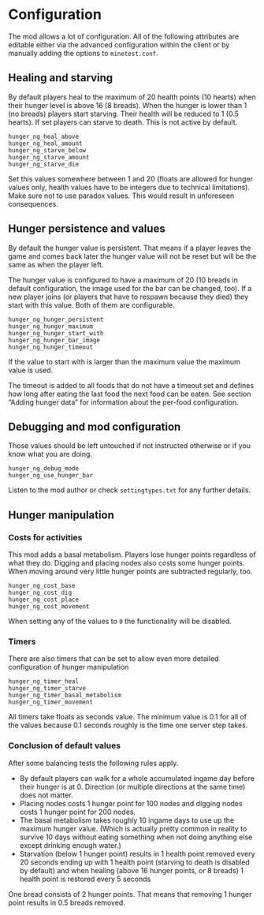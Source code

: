 # Configuration

The mod allows a lot of configuration. All of the following attributes are editable either via the advanced configuration within the client or by manually adding the options to `minetest.conf`.

## Healing and starving

By default players heal to the maximum of 20 health points (10 hearts) when their hunger level is above 16 (8 breads). When the hunger is lower than 1 (no breads) players start starving. Their health will be reduced to 1 (0.5 hearts). If set players can starve to death. This is not active by default.

    hunger_ng_heal_above
    hunger_ng_heal_amount
    hunger_ng_starve_below
    hunger_ng_starve_amount
    hunger_ng_starve_die

Set this values somewhere between 1 and 20 (floats are allowed for hunger values only, health values have to be integers due to technical limitations). Make sure not to use paradox values. This would result in unforeseen consequences.

## Hunger persistence and values

By default the hunger value is persistent. That means if a player leaves the game and comes back later the hunger value will not be reset but will be the same as when the player left.

The hunger value is configured to have a maximum of 20 (10 breads in default configuration, the image used for the bar can be changed, too). If a new player joins (or players that have to respawn because they died) they start with this value. Both of them are configurable.

    hunger_ng_hunger_persistent
    hunger_ng_hunger_maximum
    hunger_ng_hunger_start_with
    hunger_ng_hunger_bar_image
    hunger_ng_hunger_timeout

If the value to start with is larger than the maximum value the maximum value is used.

The timeout is added to all foods that do not have a timeout set and defines how long after eating the last food the next food can be eaten. See section “Adding hunger data” for information about the per-food configuration.

## Debugging and mod configuration

Those values should be left untouched if not instructed otherwise or if you know what you are doing.

    hunger_ng_debug_mode
    hunger_ng_use_hunger_bar

Listen to the mod author or check `settingtypes.txt` for any further details.

## Hunger manipulation

### Costs for activities

This mod adds a basal metabolism. Players lose hunger points regardless of what they do. Digging and placing nodes also costs some hunger points. When moving around very little hunger points are subtracted regularly, too.

    hunger_ng_cost_base
    hunger_ng_cost_dig
    hunger_ng_cost_place
    hunger_ng_cost_movement

When setting any of the values to `0` the functionality will be disabled.

### Timers

There are also timers that can be set to allow even more detailed configuration of hunger manipulation

    hunger_ng_timer_heal
    hunger_ng_timer_starve
    hunger_ng_timer_basal_metabolism
    hunger_ng_timer_movement

All timers take floats as seconds value. The minimum value is 0.1 for all of the values because 0.1 seconds roughly is the time one server step takes.

### Conclusion of default values

After some balancing tests the following rules apply.

* By default players can walk for a whole accumulated ingame day before their hunger is at 0. Direction (or multiple directions at the same time) does not matter.
* Placing nodes costs 1 hunger point for 100 nodes and digging nodes costs 1 hunger point for 200 nodes.
* The basal metabolism takes roughly 10 ingame days to use up the maximum hunger value. (Which is actually pretty common in reality to survive 10 days without eating something when not doing anything else except drinking enough water.)
* Starvation (below 1 hunger point) results in 1 health point removed every 20 seconds ending up with 1 health point (starving to death is disabled by default) and when healing (above 16 hunger points, or 8 breads) 1 health point is restored every 5 seconds

One bread consists of 2 hunger points. That means that removing 1 hunger point results in 0.5 breads removed.
